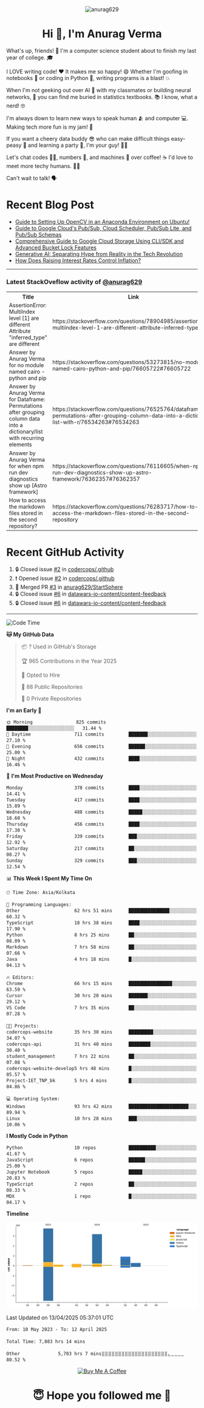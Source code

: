

<p align="center"> <img src="https://komarev.com/ghpvc/?username=anurag629&label=Profile%20views&color=0e75b6&style=flat" alt="anurag629" /> </p>

<h1 align="center">Hi 👋, I'm Anurag Verma</h1>

What's up, friends! 👋 I'm a computer science student about to finish my last year of college. 🎓

I LOVE writing code! ❤️ It makes me so happy! 😄 Whether I'm goofing in notebooks 📓 or coding in Python 🐍, writing programs is a blast! 💥

When I'm not geeking out over AI 🤖 with my classmates or building neural networks, 🧠 you can find me buried in statistics textbooks. 📚 I know, what a nerd! 🤓

I'm always down to learn new ways to speak human 🫂 and computer 💻. Making tech more fun is my jam! 🍇

If you want a cheery data buddy 😎 who can make difficult things easy-peasy 🥝 and learning a party 🎉, I'm your guy! 🙋‍♂️

Let's chat codes 👨‍💻, numbers 🧮, and machines 🤖 over coffee! ☕ I'd love to meet more techy humans. 💁‍♂️

Can't wait to talk! 🗣️

# Recent Blog Post

<!-- BLOG-POST-LIST:START -->
- [Guide to Setting Up OpenCV in an Anaconda Environment on Ubuntu!](https://codercops.tech/blog/computer-vision-bootcamp/Guide-to-Setting-Up-OpenCV-in-an-Anaconda-Environment-on-Ubuntu!)
- [Guide to Google Cloud&#39;s Pub/Sub, Cloud Scheduler, Pub/Sub Lite, and Pub/Sub Schemas](https://codercops.tech/blog/google-cloud/Google-Clouds-Pub-Sub-Cloud-Scheduler-Pub-Sub-Lite-and-Pub-Sub-Schemas)
- [Comprehensive Guide to Google Cloud Storage Using CLI/SDK and Advanced Bucket Lock Features](https://codercops.tech/blog/google-cloud/Google-Cloud-Storage-Using-CLI-SDK-and-Advanced-Bucket-Lock-Features)
- [Generative AI: Separating Hype from Reality in the Tech Revolution](https://codercops.tech/blog/tech-latest-updates/generative-ai-seperating-hype-from-reality-in-the-tech-revolution)
- [How Does Raising Interest Rates Control Inflation?](https://codercops.tech/blog/startup-unicorn/how-does-raising-interest-rates-control-inflation)
<!-- BLOG-POST-LIST:END -->

---

### Latest StackOveflow activity of [@anurag629](https://github.com/anurag629)
<table>
  <tr><th>Title</th><th>Link</th></tr>
  <!-- STACKOVERFLOW:START --><tr><td>AssertionError: MultiIndex level [1] are different Attribute &quot;inferred_type&quot; are different</td><td>https://stackoverflow.com/questions/78904985/assertionerror-multiindex-level-1-are-different-attribute-inferred-type-are</td></tr><tr><td>Answer by Anurag Verma for no module named cairo - python and pip</td><td>https://stackoverflow.com/questions/53273815/no-module-named-cairo-python-and-pip/76605722#76605722</td></tr><tr><td>Answer by Anurag Verma for Dataframe: Permutations after grouping column data into a dictionary/list with recurring elements</td><td>https://stackoverflow.com/questions/76525764/dataframe-permutations-after-grouping-column-data-into-a-dictionary-list-with-r/76534263#76534263</td></tr><tr><td>Answer by Anurag Verma for when npm run dev diagnostics show up [Astro framework]</td><td>https://stackoverflow.com/questions/76116605/when-npm-run-dev-diagnostics-show-up-astro-framework/76362357#76362357</td></tr><tr><td>How to access the markdown files stored in the second repository?</td><td>https://stackoverflow.com/questions/76283717/how-to-access-the-markdown-files-stored-in-the-second-repository</td></tr><!-- STACKOVERFLOW:END -->
</table>

# Recent GitHub Activity
<!--START_SECTION:activity-->
1. 🔒 Closed issue [#2](https://github.com/codercops/.github/issues/2) in [codercops/.github](https://github.com/codercops/.github)
2. ❗ Opened issue [#2](https://github.com/codercops/.github/issues/2) in [codercops/.github](https://github.com/codercops/.github)
3. 🎉 Merged PR [#3](https://github.com/anurag629/StartSphere/pull/3) in [anurag629/StartSphere](https://github.com/anurag629/StartSphere)
4. 🔒 Closed issue [#6](https://github.com/datawars-io-content/content-feedback/issues/6) in [datawars-io-content/content-feedback](https://github.com/datawars-io-content/content-feedback)
5. 🔒 Closed issue [#6](https://github.com/datawars-io-content/content-feedback/issues/6) in [datawars-io-content/content-feedback](https://github.com/datawars-io-content/content-feedback)
<!--END_SECTION:activity-->

---

<!--START_SECTION:waka-->
![Code Time](http://img.shields.io/badge/Code%20Time-7%2C063%20hrs%2010%20mins-blue)

**🐱 My GitHub Data** 

> 📦 ? Used in GitHub's Storage 
 > 
> 🏆 965 Contributions in the Year 2025
 > 
> 💼 Opted to Hire
 > 
> 📜 88 Public Repositories 
 > 
> 🔑 0 Private Repositories 
 > 
**I'm an Early 🐤** 

```text
🌞 Morning                825 commits         ████████░░░░░░░░░░░░░░░░░   31.44 % 
🌆 Daytime                711 commits         ███████░░░░░░░░░░░░░░░░░░   27.10 % 
🌃 Evening                656 commits         ██████░░░░░░░░░░░░░░░░░░░   25.00 % 
🌙 Night                  432 commits         ████░░░░░░░░░░░░░░░░░░░░░   16.46 % 
```
📅 **I'm Most Productive on Wednesday** 

```text
Monday                   378 commits         ████░░░░░░░░░░░░░░░░░░░░░   14.41 % 
Tuesday                  417 commits         ████░░░░░░░░░░░░░░░░░░░░░   15.89 % 
Wednesday                488 commits         █████░░░░░░░░░░░░░░░░░░░░   18.60 % 
Thursday                 456 commits         ████░░░░░░░░░░░░░░░░░░░░░   17.38 % 
Friday                   339 commits         ███░░░░░░░░░░░░░░░░░░░░░░   12.92 % 
Saturday                 217 commits         ██░░░░░░░░░░░░░░░░░░░░░░░   08.27 % 
Sunday                   329 commits         ███░░░░░░░░░░░░░░░░░░░░░░   12.54 % 
```


📊 **This Week I Spent My Time On** 

```text
🕑︎ Time Zone: Asia/Kolkata

💬 Programming Languages: 
Other                    62 hrs 51 mins      ███████████████░░░░░░░░░░   60.32 % 
TypeScript               18 hrs 38 mins      ████░░░░░░░░░░░░░░░░░░░░░   17.90 % 
Python                   8 hrs 25 mins       ██░░░░░░░░░░░░░░░░░░░░░░░   08.09 % 
Markdown                 7 hrs 58 mins       ██░░░░░░░░░░░░░░░░░░░░░░░   07.66 % 
Java                     4 hrs 18 mins       █░░░░░░░░░░░░░░░░░░░░░░░░   04.13 % 

🔥 Editors: 
Chrome                   66 hrs 15 mins      ████████████████░░░░░░░░░   63.59 % 
Cursor                   30 hrs 20 mins      ███████░░░░░░░░░░░░░░░░░░   29.12 % 
VS Code                  7 hrs 35 mins       ██░░░░░░░░░░░░░░░░░░░░░░░   07.28 % 

🐱‍💻 Projects: 
codercops-website        35 hrs 30 mins      █████████░░░░░░░░░░░░░░░░   34.07 % 
codercops-api            31 hrs 40 mins      ████████░░░░░░░░░░░░░░░░░   30.40 % 
student_management       7 hrs 22 mins       ██░░░░░░░░░░░░░░░░░░░░░░░   07.08 % 
codercops-website-develop5 hrs 48 mins       █░░░░░░░░░░░░░░░░░░░░░░░░   05.57 % 
Project-IET_TNP_bk       5 hrs 4 mins        █░░░░░░░░░░░░░░░░░░░░░░░░   04.86 % 

💻 Operating System: 
Windows                  93 hrs 42 mins      ██████████████████████░░░   89.94 % 
Linux                    10 hrs 28 mins      ███░░░░░░░░░░░░░░░░░░░░░░   10.06 % 
```

**I Mostly Code in Python** 

```text
Python                   10 repos            ██████████░░░░░░░░░░░░░░░   41.67 % 
JavaScript               6 repos             ██████░░░░░░░░░░░░░░░░░░░   25.00 % 
Jupyter Notebook         5 repos             █████░░░░░░░░░░░░░░░░░░░░   20.83 % 
TypeScript               2 repos             ██░░░░░░░░░░░░░░░░░░░░░░░   08.33 % 
MDX                      1 repo              █░░░░░░░░░░░░░░░░░░░░░░░░   04.17 % 
```



**Timeline**

![Lines of Code chart](https://raw.githubusercontent.com/anurag629/anurag629/main/assets/bar_graph.png)


 Last Updated on 13/04/2025 05:37:01 UTC
<!--END_SECTION:waka-->

<!--START_SECTION:waka-simple-->

```text
From: 10 May 2023 - To: 12 April 2025

Total Time: 7,083 hrs 14 mins

Other              5,703 hrs 7 mins⣿⣿⣿⣿⣿⣿⣿⣿⣿⣿⣿⣿⣿⣿⣿⣿⣿⣿⣿⣿⣄⣀⣀⣀⣀   80.52 %
```

<!--END_SECTION:waka-simple-->

<p align="center"> 
<a href="https://www.buymeacoffee.com/anurag629" target="_blank"><img src="https://cdn.buymeacoffee.com/buttons/default-orange.png" alt="Buy Me A Coffee" height="60" width="250"></a>
</p>


<h1 align="center"> 😇 Hope you followed me 🥰  </h1>
